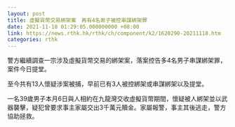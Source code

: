 ```yaml
---
layout: post
title: 虛擬貨幣交易綁架案　再有4名男子被控串謀綁架罪
date: 2021-11-18 01:29:05.000000000 +08:00
link: https://news.rthk.hk/rthk/ch/component/k2/1620290-20211118.htm
categories: rthk
---
```


警方繼續調查一宗涉及虛擬貨幣交易的綁架案，落案控告多4名男子串謀綁架罪，案件今日提堂。

至今共有13人懷疑涉案被捕，早前已有3人被控綁架或串謀綁架以及提堂。

一名39歲男子本月6日與人相約在九龍灣交收虛擬貨幣期間，懷疑被人綁架並以武器襲擊，疑犯曾要求事主家屬交出3千萬元贖金。家屬報警，事主其後逃走，警方協助拯救。
